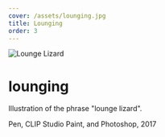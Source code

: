 ```yaml
---
cover: /assets/lounging.jpg
title: Lounging
order: 3
---
```

![Lounge Lizard](https://mir-s3-cdn-cf.behance.net/project_modules/max_1200/d1a77e62416297.5a8f42f7a853c.jpg)

# lounging

Illustration of the phrase "lounge lizard".

Pen, CLIP Studio Paint, and Photoshop, 2017
